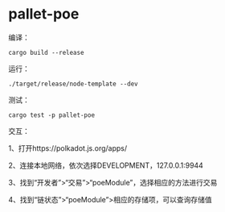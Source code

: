 # pallet-poe

编译：
```
cargo build --release
```

运行：

```
./target/release/node-template --dev
```

测试：
```
cargo test -p pallet-poe
```

交互：

1、打开https://polkadot.js.org/apps/  

2、连接本地网络，依次选择DEVELOPMENT，127.0.0.1:9944

3、找到“开发者”>“交易”>“poeModule”，选择相应的方法进行交易

4、找到“链状态”>“poeModule”>相应的存储项，可以查询存储值

